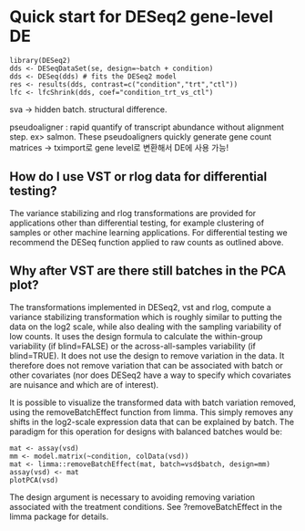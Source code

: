 # Quick start for DESeq2 gene-level DE
```
library(DESeq2)
dds <- DESeqDataSet(se, design=~batch + condition)
dds <- DESeq(dds) # fits the DESeq2 model
res <- results(dds, contrast=c("condition","trt","ctl"))
lfc <- lfcShrink(dds, coef="condition_trt_vs_ctl")
```

sva -> hidden batch. structural difference.

pseudoaligner : rapid quantify of transcript abundance without alignment step. ex> salmon.
These pseudoaligners quickly generate gene count matrices -> tximport로 gene level로 변환해서 DE에 사용 가능! 


## How do I use VST or rlog data for differential testing?
The variance stabilizing and rlog transformations are provided for applications other than differential testing, for example clustering of samples or other machine learning applications. For differential testing we recommend the DESeq function applied to raw counts as outlined above.

## Why after VST are there still batches in the PCA plot?
The transformations implemented in DESeq2, vst and rlog, compute a variance stabilizing transformation which is roughly similar to putting the data on the log2 scale, while also dealing with the sampling variability of low counts. It uses the design formula to calculate the within-group variability (if blind=FALSE) or the across-all-samples variability (if blind=TRUE). It does not use the design to remove variation in the data. It therefore does not remove variation that can be associated with batch or other covariates (nor does DESeq2 have a way to specify which covariates are nuisance and which are of interest).

It is possible to visualize the transformed data with batch variation removed, using the removeBatchEffect function from limma. This simply removes any shifts in the log2-scale expression data that can be explained by batch. The paradigm for this operation for designs with balanced batches would be:

```
mat <- assay(vsd)
mm <- model.matrix(~condition, colData(vsd))
mat <- limma::removeBatchEffect(mat, batch=vsd$batch, design=mm)
assay(vsd) <- mat
plotPCA(vsd)
```

The design argument is necessary to avoiding removing variation associated with the treatment conditions. See ?removeBatchEffect in the limma package for details.
